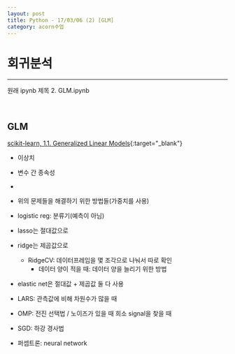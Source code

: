 ```yaml
---
layout: post
title: Python - 17/03/06 (2) [GLM]
category: acorn수업
---
```


# 회귀분석

---

원래 ipynb 제목
2. GLM.ipynb

<br>

## GLM

[scikit-learn, 1.1. Generalized Linear Models](http://scikit-learn.org/stable/modules/linear_model.html#stochastic-gradient-descent-sgd){:target="_blank"}
- 이상치
- 변수 간 종속성
-
- 위의 문제들을 해결하기 위한 방법들(가중치를 사용)
- logistic reg: 분류기(예측이 아님)
- lasso는 절대값으로

- ridge는 제곱값으로
    - RidgeCV: 데이터프레임을 몇 조각으로 나눠서 따로 확인
        - 데이터 양이 적을 때: 데이터 양을 늘리기 위한 방법
- elastic net은 절대값 + 제곱값 둘 다 사용

- LARS: 관측값에 비해 차원수가 많을 때
- OMP: 전진 선택법 / 노이즈가 있을 때 희소 signal을 찾을 때
- SGD: 하강 경사법
- 퍼셉트론: neural network
